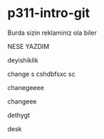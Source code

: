 # p311-intro-git

Burda sizin reklaminiz ola biler

NESE YAZDIM

deyishiklik

change s cshdbfsxc sc

chanegeeee

changeee

dethygt

desk